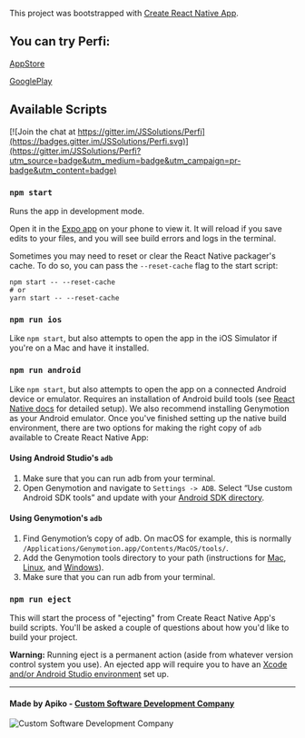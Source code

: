 This project was bootstrapped with [Create React Native App](https://github.com/react-community/create-react-native-app).

## You can try Perfi:

[AppStore](https://itunes.apple.com/us/app/perfi/id1437633955?mt=8&ign-mpt=uo%3D4)

[GooglePlay](https://play.google.com/store/apps/details?id=com.apikodev.perfi&hl=uz)

## Available Scripts

[![Join the chat at https://gitter.im/JSSolutions/Perfi](https://badges.gitter.im/JSSolutions/Perfi.svg)](https://gitter.im/JSSolutions/Perfi?utm_source=badge&utm_medium=badge&utm_campaign=pr-badge&utm_content=badge)

### `npm start`

Runs the app in development mode.

Open it in the [Expo app](https://expo.io) on your phone to view it. It will reload if you save edits to your files, and you will see build errors and logs in the terminal.

Sometimes you may need to reset or clear the React Native packager's cache. To do so, you can pass the `--reset-cache` flag to the start script:

```
npm start -- --reset-cache
# or
yarn start -- --reset-cache
```

### `npm run ios`

Like `npm start`, but also attempts to open the app in the iOS Simulator if you're on a Mac and have it installed.

### `npm run android`

Like `npm start`, but also attempts to open the app on a connected Android device or emulator. Requires an installation of Android build tools (see [React Native docs](https://facebook.github.io/react-native/docs/getting-started.html) for detailed setup). We also recommend installing Genymotion as your Android emulator. Once you've finished setting up the native build environment, there are two options for making the right copy of `adb` available to Create React Native App:

#### Using Android Studio's `adb`

1. Make sure that you can run adb from your terminal.
2. Open Genymotion and navigate to `Settings -> ADB`. Select “Use custom Android SDK tools” and update with your [Android SDK directory](https://stackoverflow.com/questions/25176594/android-sdk-location).

#### Using Genymotion's `adb`

1. Find Genymotion’s copy of adb. On macOS for example, this is normally `/Applications/Genymotion.app/Contents/MacOS/tools/`.
2. Add the Genymotion tools directory to your path (instructions for [Mac](http://osxdaily.com/2014/08/14/add-new-path-to-path-command-line/), [Linux](http://www.computerhope.com/issues/ch001647.htm), and [Windows](https://www.howtogeek.com/118594/how-to-edit-your-system-path-for-easy-command-line-access/)).
3. Make sure that you can run adb from your terminal.

### `npm run eject`

This will start the process of "ejecting" from Create React Native App's build scripts. You'll be asked a couple of questions about how you'd like to build your project.

**Warning:** Running eject is a permanent action (aside from whatever version control system you use). An ejected app will require you to have an [Xcode and/or Android Studio environment](https://facebook.github.io/react-native/docs/getting-started.html) set up.

-------------


#### Made by Apiko - [Custom Software Development Company](https://apiko.com/)



![Custom Software Development Company](https://apiko.com/img/logo-150h.jpg)
